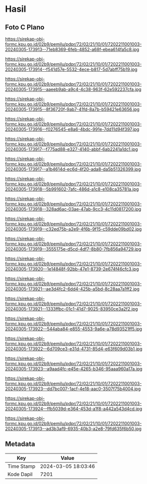 # Hasil

## Foto C Plano

https://sirekap-obj-formc.kpu.go.id/02b9/pemilu/pdpr/72/02/21/10/01/7202211001003-20240305-173913--71eb8369-6feb-4852-a68f-ebea614fa5c8.jpg

https://sirekap-obj-formc.kpu.go.id/02b9/pemilu/pdpr/72/02/21/10/01/7202211001003-20240305-173914--f541d57e-5532-4ece-b817-5d7abff75b19.jpg

https://sirekap-obj-formc.kpu.go.id/02b9/pemilu/pdpr/72/02/21/10/01/7202211001003-20240305-173915--aaeeb9ab-a9c4-4c38-963f-62e592237cfa.jpg

https://sirekap-obj-formc.kpu.go.id/02b9/pemilu/pdpr/72/02/21/10/01/7202211001003-20240305-173915--8f36720f-9ab7-41fd-8a7b-b59421e63656.jpg

https://sirekap-obj-formc.kpu.go.id/02b9/pemilu/pdpr/72/02/21/10/01/7202211001003-20240305-173916--f0276545-e8a6-4bdc-991e-7dd11d94f397.jpg

https://sirekap-obj-formc.kpu.go.id/02b9/pemilu/pdpr/72/02/21/10/01/7202211001003-20240305-173917--f775ad88-e327-4140-abbf-6ab2241a1dc1.jpg

https://sirekap-obj-formc.kpu.go.id/02b9/pemilu/pdpr/72/02/21/10/01/7202211001003-20240305-173917--a1b4614d-ec6d-4f20-ada8-da5b51326399.jpg

https://sirekap-obj-formc.kpu.go.id/02b9/pemilu/pdpr/72/02/21/10/01/7202211001003-20240305-173918--5b991602-7afc-486d-a1c8-e108ca35781a.jpg

https://sirekap-obj-formc.kpu.go.id/02b9/pemilu/pdpr/72/02/21/10/01/7202211001003-20240305-173918--328ad6ac-03ae-47ab-9cc3-4c11d0817200.jpg

https://sirekap-obj-formc.kpu.go.id/02b9/pemilu/pdpr/72/02/21/10/01/7202211001003-20240305-173919--c32ed75b-a2e9-4f6b-9f15-c59dde09bd02.jpg

https://sirekap-obj-formc.kpu.go.id/02b9/pemilu/pdpr/72/02/21/10/01/7202211001003-20240305-173919--3555175e-d5cd-4df7-8b80-7fb856a94729.jpg

https://sirekap-obj-formc.kpu.go.id/02b9/pemilu/pdpr/72/02/21/10/01/7202211001003-20240305-173920--1e14848f-92bb-47e1-8739-2e674f46cfc3.jpg

https://sirekap-obj-formc.kpu.go.id/02b9/pemilu/pdpr/72/02/21/10/01/7202211001003-20240305-173921--ae3d4fc2-6dd4-425b-a5bd-8c28aa7a1ff2.jpg

https://sirekap-obj-formc.kpu.go.id/02b9/pemilu/pdpr/72/02/21/10/01/7202211001003-20240305-173921--1333ffbc-01c1-41d7-9025-83950ce3a2f2.jpg

https://sirekap-obj-formc.kpu.go.id/02b9/pemilu/pdpr/72/02/21/10/01/7202211001003-20240305-173922--544aba84-e855-4553-9a6e-a78d93521ff5.jpg

https://sirekap-obj-formc.kpu.go.id/02b9/pemilu/pdpr/72/02/21/10/01/7202211001003-20240305-173922--6d709ce3-e31d-4731-85d4-e63f609d03b1.jpg

https://sirekap-obj-formc.kpu.go.id/02b9/pemilu/pdpr/72/02/21/10/01/7202211001003-20240305-173923--a9aad4fc-e45e-4265-b346-95aaa960a17a.jpg

https://sirekap-obj-formc.kpu.go.id/02b9/pemilu/pdpr/72/02/21/10/01/7202211001003-20240305-173923--dd7bc007-1acf-4e18-aac0-3507f75b4004.jpg

https://sirekap-obj-formc.kpu.go.id/02b9/pemilu/pdpr/72/02/21/10/01/7202211001003-20240305-173924--ffb5039d-e364-453d-a1f8-a442a543d4cd.jpg

https://sirekap-obj-formc.kpu.go.id/02b9/pemilu/pdpr/72/02/21/10/01/7202211001003-20240305-173913--ad3b3af9-6935-40b3-a2e8-79fd635f6b50.jpg


## Metadata

| Key        | Value               |
| ---------- | ------------------- |
| Time Stamp | 2024-03-05 18:03:46 |
| Kode Dapil | 7201                |



